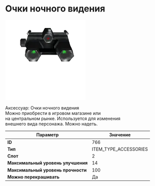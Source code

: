# Очки ночного видения

![Item Image](../img/766.webp?raw=true)

Аксессуар: Очки ночного видения<br>Можно приобрести в игровом магазине или<br>на центральном рынке. Используется для изменения<br>внешнего вида персонажа. Можно надеть.


| Параметр | Значение |
|----------|----------|
| **ID** | 766 |
| **Тип** | ITEM_TYPE_ACCESSORIES |
| **Слот** | 2 |
| **Максимальный уровень улучшения** | 14 |
| **Максимальный уровень прочности** | 100 |
| **Можно перекрашивать** | Да |

